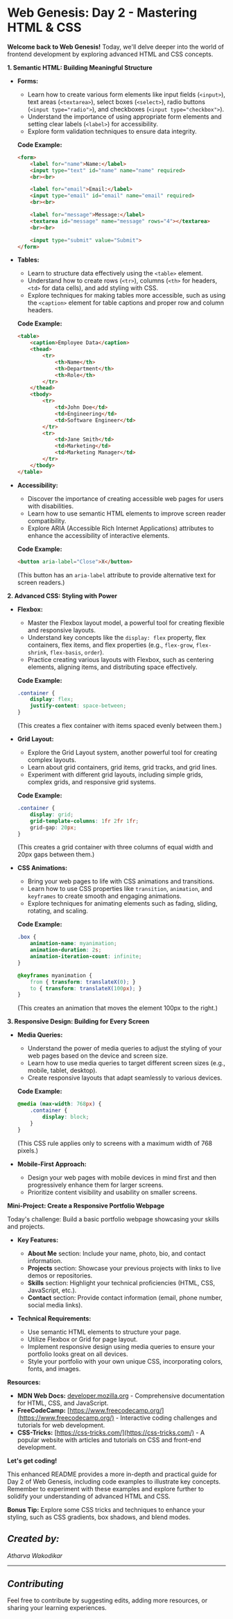 # Web Genesis: Day 2 - Mastering HTML & CSS

**Welcome back to Web Genesis!** Today, we'll delve deeper into the world of frontend development by exploring advanced HTML and CSS concepts.

**1. Semantic HTML: Building Meaningful Structure**

* **Forms:**

    * Learn how to create various form elements like input fields (`<input>`), text areas (`<textarea>`), select boxes (`<select>`), radio buttons (`<input type="radio">`), and checkboxes (`<input type="checkbox">`).
    * Understand the importance of using appropriate form elements and setting clear labels (`<label>`) for accessibility.
    * Explore form validation techniques to ensure data integrity.

    **Code Example:**

    ```html
    <form>
        <label for="name">Name:</label>
        <input type="text" id="name" name="name" required>
        <br><br>

        <label for="email">Email:</label>
        <input type="email" id="email" name="email" required>
        <br><br>

        <label for="message">Message:</label>
        <textarea id="message" name="message" rows="4"></textarea>
        <br><br>

        <input type="submit" value="Submit">
    </form>
    ```

* **Tables:**

    * Learn to structure data effectively using the `<table>` element.
    * Understand how to create rows (`<tr>`), columns (`<th>` for headers, `<td>` for data cells), and add styling with CSS.
    * Explore techniques for making tables more accessible, such as using the `<caption>` element for table captions and proper row and column headers.

    **Code Example:**

    ```html
    <table>
        <caption>Employee Data</caption>
        <thead>
            <tr>
                <th>Name</th>
                <th>Department</th>
                <th>Role</th>
            </tr>
        </thead>
        <tbody>
            <tr>
                <td>John Doe</td>
                <td>Engineering</td>
                <td>Software Engineer</td>
            </tr>
            <tr>
                <td>Jane Smith</td>
                <td>Marketing</td>
                <td>Marketing Manager</td>
            </tr>
        </tbody>
    </table>
    ```

* **Accessibility:**

    * Discover the importance of creating accessible web pages for users with disabilities.
    * Learn how to use semantic HTML elements to improve screen reader compatibility.
    * Explore ARIA (Accessible Rich Internet Applications) attributes to enhance the accessibility of interactive elements.

    **Code Example:**

    ```html
    <button aria-label="Close">X</button> 
    ```
    (This button has an `aria-label` attribute to provide alternative text for screen readers.)

**2. Advanced CSS: Styling with Power**

* **Flexbox:**

    * Master the Flexbox layout model, a powerful tool for creating flexible and responsive layouts.
    * Understand key concepts like the `display: flex` property, flex containers, flex items, and flex properties (e.g., `flex-grow`, `flex-shrink`, `flex-basis`, `order`).
    * Practice creating various layouts with Flexbox, such as centering elements, aligning items, and distributing space effectively.

    **Code Example:**

    ```css
    .container {
        display: flex;
        justify-content: space-between; 
    }
    ```
    (This creates a flex container with items spaced evenly between them.)

* **Grid Layout:**

    * Explore the Grid Layout system, another powerful tool for creating complex layouts.
    * Learn about grid containers, grid items, grid tracks, and grid lines.
    * Experiment with different grid layouts, including simple grids, complex grids, and responsive grid systems.

    **Code Example:**

    ```css
    .container {
        display: grid;
        grid-template-columns: 1fr 2fr 1fr; 
        grid-gap: 20px; 
    }
    ```
    (This creates a grid container with three columns of equal width and 20px gaps between them.)

* **CSS Animations:**

    * Bring your web pages to life with CSS animations and transitions.
    * Learn how to use CSS properties like `transition`, `animation`, and `keyframes` to create smooth and engaging animations.
    * Explore techniques for animating elements such as fading, sliding, rotating, and scaling.

    **Code Example:**

    ```css
    .box {
        animation-name: myanimation;
        animation-duration: 2s;
        animation-iteration-count: infinite;
    }

    @keyframes myanimation {
        from { transform: translateX(0); }
        to { transform: translateX(100px); } 
    }
    ```
    (This creates an animation that moves the element 100px to the right.)

**3. Responsive Design: Building for Every Screen**

* **Media Queries:**

    * Understand the power of media queries to adjust the styling of your web pages based on the device and screen size.
    * Learn how to use media queries to target different screen sizes (e.g., mobile, tablet, desktop).
    * Create responsive layouts that adapt seamlessly to various devices.

    **Code Example:**

    ```css
    @media (max-width: 768px) {
        .container {
            display: block; 
        }
    }
    ```
    (This CSS rule applies only to screens with a maximum width of 768 pixels.)

* **Mobile-First Approach:**

    * Design your web pages with mobile devices in mind first and then progressively enhance them for larger screens.
    * Prioritize content visibility and usability on smaller screens.

**Mini-Project: Create a Responsive Portfolio Webpage**

Today's challenge: Build a basic portfolio webpage showcasing your skills and projects.

* **Key Features:**

    * **About Me** section: Include your name, photo, bio, and contact information.
    * **Projects** section: Showcase your previous projects with links to live demos or repositories.
    * **Skills** section: Highlight your technical proficiencies (HTML, CSS, JavaScript, etc.).
    * **Contact** section: Provide contact information (email, phone number, social media links).

* **Technical Requirements:**

    * Use semantic HTML elements to structure your page.
    * Utilize Flexbox or Grid for page layout.
    * Implement responsive design using media queries to ensure your portfolio looks great on all devices.
    * Style your portfolio with your own unique CSS, incorporating colors, fonts, and images.

**Resources:**

* **MDN Web Docs:** [developer.mozilla.org](developer.mozilla.org) - Comprehensive documentation for HTML, CSS, and JavaScript.
* **FreeCodeCamp:** [https://www.freecodecamp.org/](https://www.freecodecamp.org/) - Interactive coding challenges and tutorials for web development.
* **CSS-Tricks:** [https://css-tricks.com/](https://css-tricks.com/) - A popular website with articles and tutorials on CSS and front-end development.

**Let's get coding!**

This enhanced README provides a more in-depth and practical guide for Day 2 of Web Genesis, including code examples to illustrate key concepts. Remember to experiment with these examples and explore further to solidify your understanding of advanced HTML and CSS.

**Bonus Tip:** Explore some CSS tricks and techniques to enhance your styling, such as CSS gradients, box shadows, and blend modes.

## *Created by:*

*Atharva Wakodikar*

---

## *Contributing*

Feel free to contribute by suggesting edits, adding more resources, or sharing your learning experiences.
